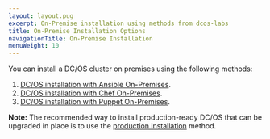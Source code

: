 ```yaml
---
layout: layout.pug
excerpt: On-Premise installation using methods from dcos-labs
title: On-Premise Installation Options
navigationTitle: On-Premise Installation 
menuWeight: 10
---
```


You can install a DC/OS cluster on premises using the following methods:

1. [DC/OS installation with Ansible On-Premises](https://github.com/dcos-labs/ansible-dcos/blob/master/docs/INSTALL_ONPREM.md).
2. [DC/OS installation with Chef On-Premises](https://github.com/dcos-labs/dcos-chef).
3. [DC/OS installation with Puppet On-Premises](https://github.com/dcos-labs/dcos-puppet).

 **Note:** The recommended way to install production-ready DC/OS that can be upgraded in place is to use the [production installation](/1.11/installing/production/installation/) method.